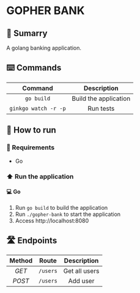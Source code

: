# GOPHER BANK
## 🎯 Sumarry
<p align="justify">
A golang banking application.
</p>

## ⌨️ Commands
| Command | Description |
| :-: | :-: |
| `go build` | Build the application |
| `ginkgo watch -r -p` | Run tests |

## 🚀 How to run

### 📝 Requirements
- Go

### ⬆️ Run the application

#### 💻 Go

1. Run `go build` to build the application
1. Run `./gopher-bank` to start the application
2. Access http://localhost:8080

## 🛣️ Endpoints

| Method | Route | Description |
| :-: |:-:|:-:|
| _GET_ | `/users` | Get all users |
| _POST_ | `/users` | Add user |
